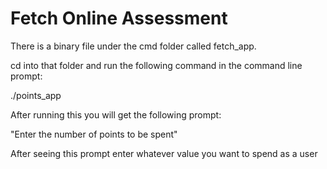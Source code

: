 # Fetch Online Assessment

There is a binary file under the cmd folder called fetch_app.

cd into that folder and run the following command in the command line prompt:

./points_app

After running this you will get the following prompt:

"Enter the number of points to be spent"

After seeing this prompt enter whatever value you want to spend as a user

